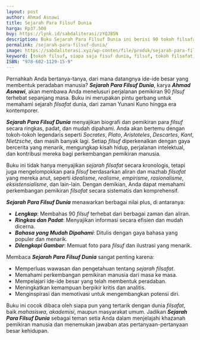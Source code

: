 ```yaml
---
layout: post
author: Ahmad Asnawi
title: Sejarah Para Filsuf Dunia
harga: Rp37.500
buy: https://lynk.id/sabdaliterasi/zYQJB5N
description: Buku Sejarah Para Filsuf Dunia ini berisi 90 tokoh filsafat baik kuno maupun modern yang akan memperkaya khasanah pengetahuan Anda.
permalink: /sejarah-para-filsuf-dunia/
image: https://sabdaliterasi.xyz/wp-conten/file/produk/sejarah-para-filsuf-dunia.jpg
keyword: [tokoh filsuf, siapa saja fisuf dunia, filsuf, tokoh filsafat, pemikiran tokoh filsafat, pemikiran tokoh]
ISBN: "978-602-1129-15-9"
---
```

<p>Pernahkah Anda bertanya-tanya, dari mana datangnya ide-ide besar yang membentuk peradaban manusia? <em><strong>Sejarah Para Filsuf Dunia</strong></em>, karya <em><strong>Ahmad Asnawi</strong></em>, akan membawa Anda menelusuri perjalanan pemikiran 90 <em>filsuf</em> terhebat sepanjang masa. Buku ini merupakan pintu gerbang untuk memahami sejarah <em>filsafat</em> dunia, dari zaman Yunani Kuno hingga era kontemporer.</p><p><em><strong>Sejarah Para Filsuf Dunia</strong></em> menyajikan biografi dan pemikiran para <em>filsuf</em> secara ringkas, padat, dan mudah dipahami. Anda akan bertemu dengan tokoh-tokoh legendaris seperti <em>Socrates</em>, <em>Plato</em>, <em>Aristoteles</em>, <em>Descartes</em>, <em>Kant</em>, <em>Nietzsche</em>, dan masih banyak lagi. Setiap <em>filsuf</em> diperkenalkan dengan gaya bercerita yang menarik, mengungkap kisah hidup, perjalanan intelektual, dan kontribusi mereka bagi perkembangan pemikiran manusia.</p><p>Buku ini tidak hanya menyajikan <em>sejarah filsafat</em> secara kronologis, tetapi juga mengelompokkan para <em>filsuf</em> berdasarkan aliran dan mazhab <em>filsafat</em> yang mereka anut, seperti <em>idealisme</em>, <em>realisme</em>, <em>empirisme</em>, <em>rasionalisme</em>, <em>eksistensialisme</em>, dan lain-lain. Dengan demikian, Anda dapat memahami perkembangan pemikiran <em>filsafat</em> secara sistematis dan komprehensif.</p><p><em><strong>Sejarah Para Filsuf Dunia</strong></em> menawarkan berbagai nilai plus, di antaranya:</p><ul><li><em><strong>Lengkap</strong></em>: Membahas 90 <em>filsuf</em> terhebat dari berbagai zaman dan aliran.</li><li><em><strong>Ringkas dan Padat</strong></em>: Menyajikan informasi secara efisien dan mudah dicerna.</li><li><em><strong>Bahasa yang Mudah Dipahami</strong></em>: Ditulis dengan gaya bahasa yang populer dan menarik.</li><li><em><strong>Dilengkapi Gambar</strong></em>: Memuat foto para <em>filsuf</em> dan ilustrasi yang menarik.</li></ul><p>Membaca <em><strong>Sejarah Para Filsuf Dunia</strong></em> sangat penting karena:</p><ul><li>Memperluas wawasan dan pengetahuan tentang <em>sejarah filsafat</em>.</li><li>Memahami perkembangan pemikiran manusia dari masa ke masa.</li><li>Mempelajari ide-ide besar yang telah membentuk peradaban.</li><li>Meningkatkan kemampuan berpikir kritis dan analitis.</li><li>Menginspirasi dan memotivasi untuk mengembangkan potensi diri.</li></ul><p>Buku ini cocok dibaca oleh siapa pun yang tertarik dengan dunia <em>filsafat</em>, baik <em>mahasiswa</em>, <em>akademisi</em>, maupun masyarakat umum. Jadikan <em><strong>Sejarah Para Filsuf Dunia</strong></em> sebagai teman setia Anda dalam menjelajahi khazanah pemikiran manusia dan menemukan jawaban atas pertanyaan-pertanyaan besar kehidupan.</p>
